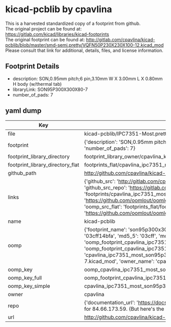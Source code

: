 # kicad-pcblib by cpavlina  
This is a harvested standardized copy of a footprint from github.  
The original project can be found at:  
https://gitlab.com/kicad/libraries/kicad-footprints  
The original footprint can be found at:
http://gitlab.com/cpavlina/kicad-pcblib/blob/master/smd-semi.pretty/VQFN50P230X230X100-12.kicad_mod
Please consult that link for additional, details, files, and license information.  
## Footprint Details
* description: SON,0.95mm pitch;6 pin,3.10mm W X 3.00mm L X 0.80mm H body (w/thermal tab)  
* libraryLink: SON95P300X300X80-7  
* number_of_pads: 7  
## yaml dump  
| Key | Value |  
| --- | --- |  
| file | kicad-pcblib/IPC7351-Most.pretty/SON95P300X300X80-7.kicad_mod |  
| footprint | {'description': 'SON,0.95mm pitch;6 pin,3.10mm W X 3.00mm L X 0.80mm H body (w/thermal tab)', 'libraryLink': 'SON95P300X300X80-7', 'number_of_pads': 7} |  
| footprint_library_directory | footprint_library_owner/cpavlina_kicad-pcblib |  
| footprint_library_directory_flat | footprints_flat/cpavlina_ipc7351_most_son95p300x300x80_7/working |  
| github_path | http://github.com/cpavlina/kicad-pcblib/blob/master/IPC7351-Most.pretty/SON95P300X300X80-7.kicad_mod |  
| links | {'github_src': 'http://gitlab.com/cpavlina/kicad-pcblib/blob/master/smd-semi.pretty/VQFN50P230X230X100-12.kicad_mod', 'github_src_repo': 'https://gitlab.com/kicad/libraries/kicad-footprints', 'oomp_bot': 'footprints/cpavlina_ipc7351_most_son95p300x300x80_7/working', 'oomp_bot_github': 'https://github.com/oomlout/oomlout_oomp_footprint_bot/tree/main/footprints/cpavlina_ipc7351_most_son95p300x300x80_7/working', 'oomp_src_flat': 'footprints_flat/footprints_flat/cpavlina_ipc7351_most_son95p300x300x80_7/working', 'oomp_src_flat_github': 'https://github.com/oomlout/oomlout_oomp_footprint_src/tree/main/footprints_flat/cpavlina_ipc7351_most_son95p300x300x80_7/working'} |  
| name | kicad-pcblib |  
| oomp | {'footprint_name': 'son95p300x300x80_7', 'library_name': 'ipc7351_most', 'md5': '03cff14bfaf9aae6441b0a89ccbc0a79', 'md5_10': '03cff14bfa', 'md5_5': '03cff', 'md5_6': '03cff1', 'oomp_key': 'oomp_cpavlina_ipc7351_most_son95p300x300x80_7', 'oomp_key_extra': 'oomp_footprint_cpavlina_ipc7351_most_son95p300x300x80_7', 'oomp_key_full': 'oomp_footprint_cpavlina_ipc7351_most_son95p300x300x80_7_03cff1', 'oomp_key_simple': 'cpavlina_ipc7351_most_son95p300x300x80_7', 'original_filename': 'kicad-pcblib/IPC7351-Most.pretty/SON95P300X300X80-7.kicad_mod', 'owner_name': 'cpavlina'} |  
| oomp_key | oomp_cpavlina_ipc7351_most_son95p300x300x80_7 |  
| oomp_key_full | oomp_footprint_cpavlina_ipc7351_most_son95p300x300x80_7 |  
| oomp_key_simple | cpavlina_ipc7351_most_son95p300x300x80_7 |  
| owner | cpavlina |  
| repo | {'documentation_url': 'https://docs.github.com/rest/overview/resources-in-the-rest-api#rate-limiting', 'message': "API rate limit exceeded for 84.66.173.59. (But here's the good news: Authenticated requests get a higher rate limit. Check out the documentation for more details.)"} |  
| url | http://github.com/cpavlina/kicad-pcblib |  


